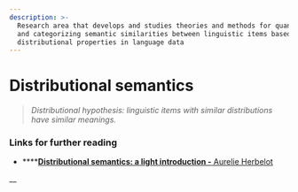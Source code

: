 ```yaml
---
description: >-
  Research area that develops and studies theories and methods for quantifying
  and categorizing semantic similarities between linguistic items based on their
  distributional properties in language data
---
```


# Distributional semantics

> _Distributional hypothesis: linguistic items with similar distributions have similar meanings._

### Links for further reading

* ****[**Distributional semantics: a light introduction -** Aurelie Herbelot](https://aurelieherbelot.net/research/distributional-semantics-intro/)

__



